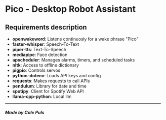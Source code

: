 # Pico - Desktop Robot Assistant

## Requirements description
- **openwakeword**: Listens continuosly for a wake phrase "Pico"
- **faster-whisper**: Speech-To-Text
- **piper-tts**: Text-To-Speech
- **mediapipe**: Face detection
- **apscheduler**: Manages alarms, timers, and scheduled tasks
- **nltk**: Access to offline dictionary
- **pigpio**: Controls servos
- **python-dotenv**: Loads API keys and config
- **requests**: Makes requests to call APIs
- **pendulum**: Library for date and time
- **spotipy**: Client for Spotify Web API
- **llama-cpp-python**: Local llm

---

##### Made by Cole Puls
